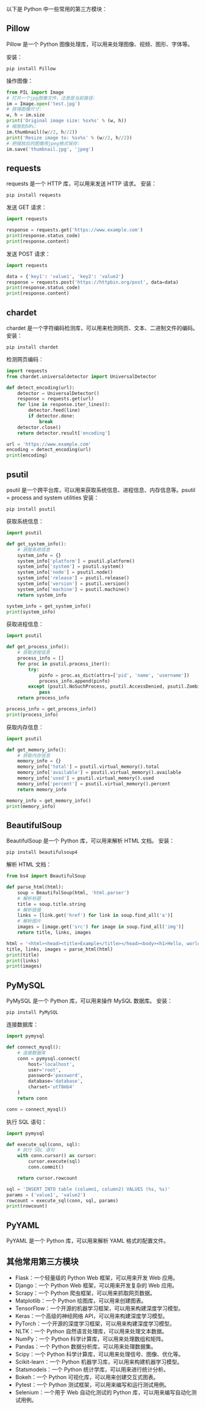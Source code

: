 以下是 Python 中一些常用的第三方模块：
## Pillow
Pillow 是一个 Python 图像处理库，可以用来处理图像、视频、图形、字体等。

安装：
```
pip install Pillow
```
操作图像：
```python
from PIL import Image
# 打开一个jpg图像文件，注意是当前路径:
im = Image.open('test.jpg')
# 获得图像尺寸:
w, h = im.size
print('Original image size: %sx%s' % (w, h))
# 缩放到50%:
im.thumbnail((w//2, h//2))
print('Resize image to: %sx%s' % (w//2, h//2))
# 把缩放后的图像用jpeg格式保存:
im.save('thumbnail.jpg', 'jpeg')
```


## requests
requests 是一个 HTTP 库，可以用来发送 HTTP 请求。
安装：
```
pip install requests
```
发送 GET 请求：
```python
import requests

response = requests.get('https://www.example.com')
print(response.status_code)
print(response.content)
```

发送 POST 请求：
```python
import requests

data = {'key1': 'value1', 'key2': 'value2'}
response = requests.post('https://httpbin.org/post', data=data)
print(response.status_code)
print(response.content)
```

## chardet
chardet 是一个字符编码检测库，可以用来检测网页、文本、二进制文件的编码。
安装：
```
pip install chardet
```
检测网页编码：
```python
import requests
from chardet.universaldetector import UniversalDetector

def detect_encoding(url):
    detector = UniversalDetector()
    response = requests.get(url)
    for line in response.iter_lines():
        detector.feed(line)
        if detector.done:
            break
    detector.close()
    return detector.result['encoding']

url = 'https://www.example.com'
encoding = detect_encoding(url)
print(encoding)
```

## psutil
psutil 是一个跨平台库，可以用来获取系统信息、进程信息、内存信息等。psutil = process and system utilities
安装：
```
pip install psutil
```
获取系统信息：
```python
import psutil

def get_system_info():
    # 获取系统信息
    system_info = {}
    system_info['platform'] = psutil.platform()
    system_info['system'] = psutil.system()
    system_info['node'] = psutil.node()
    system_info['release'] = psutil.release()
    system_info['version'] = psutil.version()
    system_info['machine'] = psutil.machine()
    return system_info

system_info = get_system_info()
print(system_info)
```

获取进程信息：
```python
import psutil

def get_process_info():
    # 获取进程信息
    process_info = []
    for proc in psutil.process_iter():
        try:
            pinfo = proc.as_dict(attrs=['pid', 'name', 'username'])
            process_info.append(pinfo)
        except (psutil.NoSuchProcess, psutil.AccessDenied, psutil.ZombieProcess):
            pass
    return process_info

process_info = get_process_info()
print(process_info)
```

获取内存信息：
```python
import psutil

def get_memory_info():
    # 获取内存信息
    memory_info = {}
    memory_info['total'] = psutil.virtual_memory().total
    memory_info['available'] = psutil.virtual_memory().available
    memory_info['used'] = psutil.virtual_memory().used
    memory_info['percent'] = psutil.virtual_memory().percent
    return memory_info

memory_info = get_memory_info()
print(memory_info)
```

## BeautifulSoup
BeautifulSoup 是一个 Python 库，可以用来解析 HTML 文档。
安装：
```
pip install beautifulsoup4
```
解析 HTML 文档：
```python
from bs4 import BeautifulSoup

def parse_html(html):
    soup = BeautifulSoup(html, 'html.parser')
    # 解析标题
    title = soup.title.string
    # 解析链接
    links = [link.get('href') for link in soup.find_all('a')]
    # 解析图片
    images = [image.get('src') for image in soup.find_all('img')]
    return title, links, images

html = '<html><head><title>Example</title></head><body><h1>Hello, world!</h1><a href="https://www.example.com">Link</a><img src="https://www.example.com/image.jpg"></body></html>'
title, links, images = parse_html(html)
print(title)
print(links)
print(images)
```

## PyMySQL
PyMySQL 是一个 Python 库，可以用来操作 MySQL 数据库。
安装：
```
pip install PyMySQL
```
连接数据库：
```python
import pymysql

def connect_mysql():
    # 连接数据库
    conn = pymysql.connect(
        host='localhost',
        user='root',
        password='password',
        database='database',
        charset='utf8mb4'
    )
    return conn

conn = connect_mysql()
```
执行 SQL 语句：
```python
import pymysql

def execute_sql(conn, sql):
    # 执行 SQL 语句
    with conn.cursor() as cursor:
        cursor.execute(sql)
        conn.commit()

    return cursor.rowcount

sql = 'INSERT INTO table (column1, column2) VALUES (%s, %s)'
params = ('value1', 'value2')
rowcount = execute_sql(conn, sql, params)
print(rowcount)
```

## PyYAML
PyYAML 是一个 Python 库，可以用来解析 YAML 格式的配置文件。

## 其他常用第三方模块
- Flask：一个轻量级的 Python Web 框架，可以用来开发 Web 应用。
- Django：一个 Python Web 框架，可以用来开发复杂的 Web 应用。
- Scrapy：一个 Python 爬虫框架，可以用来抓取网页数据。
- Matplotlib：一个 Python 绘图库，可以用来创建图表。
- TensorFlow：一个开源的机器学习框架，可以用来构建深度学习模型。
- Keras：一个高级的神经网络 API，可以用来构建深度学习模型。
- PyTorch：一个开源的深度学习框架，可以用来构建深度学习模型。
- NLTK：一个 Python 自然语言处理库，可以用来处理文本数据。
- NumPy：一个 Python 科学计算库，可以用来处理数组和矩阵。
- Pandas：一个 Python 数据分析库，可以用来处理数据集。
- Scipy：一个 Python 科学计算库，可以用来处理信号、图像、优化等。
- Scikit-learn：一个 Python 机器学习库，可以用来构建机器学习模型。
- Statsmodels：一个 Python 统计学库，可以用来进行统计分析。
- Bokeh：一个 Python 可视化库，可以用来创建交互式图表。
- Pytest：一个 Python 测试框架，可以用来编写和运行测试用例。
- Selenium：一个用于 Web 自动化测试的 Python 库，可以用来编写自动化测试用例。
